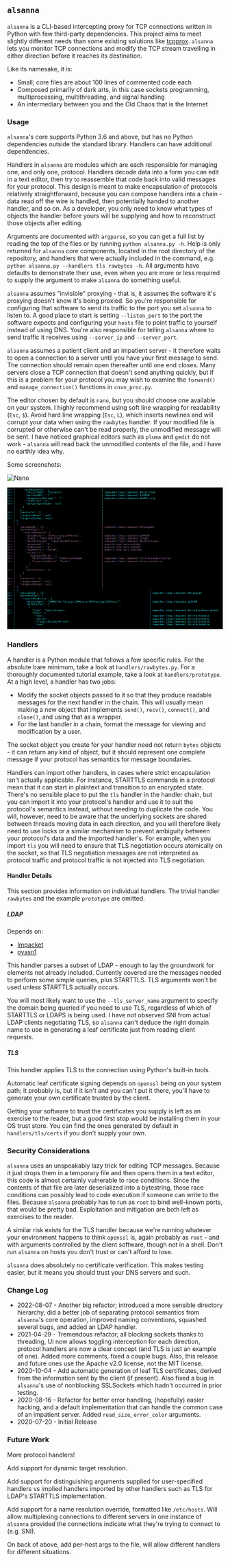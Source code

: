 ## ``alsanna``
``alsanna`` is a CLI-based intercepting proxy for TCP connections written in Python with few third-party dependencies. This project aims to meet slightly different needs than some existing solutions like [tcpprox](https://github.com/nccgroup/tcpprox). ``alsanna`` lets you monitor TCP connections and modify the TCP stream travelling in either direction before it reaches its destination.

Like its namesake, it is:
* Small; core files are about 100 lines of commented code each
* Composed primarily of dark arts, in this case sockets programming, multiprocessing, multithreading, and signal handling
* An intermediary between you and the Old Chaos that is the Internet

### Usage

``alsanna``'s core supports Python 3.6 and above, but has no Python dependencies outside the standard library. Handlers can have additional dependencies. 

Handlers in ``alsanna`` are modules which are each responsible for managing one, and only one, protocol. Handlers decode data into a form you can edit in a text editor, then try to reassemble that code back into valid messages for your protocol. This design is meant to make encapsulation of protocols relatively straightforward, because you can compose handlers into a chain - data read off the wire is handled, then potentially handed to another handler, and so on. As a developer, you only need to know what types of objects the handler before yours will be supplying and how to reconstruct those objects after editing.

Arguments are documented with ``argparse``, so you can get a full list by reading the top of the files or by running ``python alsanna.py -h``. Help is only returned for ``alsanna`` core components, located in the root directory of the repository, and handlers that were actually included in the command, e.g. ``python alsanna.py --handlers tls rawbytes -h``. All arguments have defaults to demonstrate their use, even when you are more or less required to supply the argument to make ``alsanna`` do something useful.

``alsanna`` assumes "invisible" proxying - that is, it assumes the software it's proxying doesn't know it's being proxied. So you're responsible for configuring that software to send its traffic to the port you set ``alsanna`` to listen to. A good place to start is setting ``--listen_port`` to the port the software expects and configuring your ``hosts`` file to point traffic to yourself instead of using DNS. You're also responsible for telling ``alsanna`` where to send traffic it receives using ``--server_ip`` and ``--server_port``.

``alsanna`` assumes a patient client and an impatient server - it therefore waits to open a connection to a server until you have your first message to send. The connection should remain open thereafter until one end closes. Many servers close a TCP connection that doesn't send anything quickly, but if this is a problem for your protocol you may wish to examine the ``forward()`` and ``manage_connection()`` functions in ``cnxn_proc.py``.

The editor chosen by default is ``nano``, but you should choose one available on your system. I highly recommend using soft line wrapping for readability (``Esc``, ``$``). Avoid hard line wrapping (``Esc``, ``L``), which inserts newlines and will corrupt your data when using the ``rawbytes`` handler. If your modified file is corrupted or otherwise can't be read properly, the unmodified message will be sent. I have noticed graphical editors such as ``pluma`` and ``gedit`` do not work - ``alsanna`` will read back the unmodified contents of the file, and I have no earthly idea why.


Some screenshots:

![Nano](images/Nano.png)

![PassiveListening](images/Passive.png)

### Handlers

A handler is a Python module that follows a few specific rules. For the absolute bare minimum, take a look at ``handlers/rawbytes.py``. For a thoroughly documented tutorial example, take a look at ``handlers/prototype``. At a high level, a handler has two jobs:

* Modify the socket objects passed to it so that they produce readable messages for the next handler in the chain. This will usually mean making a new object that implements ``send()``, ``recv()``, ``connect()``, and ``close()``, and using that as a wrapper.
* For the last handler in a chain, format the message for viewing and modification by a user.

The socket object you create for your handler need not return ``bytes`` objects - it can return any kind of object, but it should represent one complete message if your protocol has semantics for message boundaries.

Handlers can import other handlers, in cases where strict encapsulation isn't actually applicable. For instance, STARTTLS commands in a protocol mean that it can start in plaintext and transition to an encrypted state. There's no sensible place to put the ``tls`` handler in the handler chain, but you can import it into your protocol's handler and use it to suit the protocol's semantics instead, without needing to duplicate the code. You will, however, need to be aware that the underlying sockets are shared between threads moving data in each direction, and you will therefore likely need to use locks or a similar mechanism to prevent ambiguity between your protocol's data and the imported handler's. For example, when you import ``tls`` you will need to ensure that TLS negotiation occurs atomically on the socket, so that TLS negotiation messages are not interpreted as protocol traffic and protocol traffic is not injected into TLS negotiation.

#### Handler Details

This section provides information on individual handlers. The trivial handler ``rawbytes`` and the example ``prototype`` are omitted.

##### LDAP

Depends on:

* [Impacket](https://github.com/SecureAuthCorp/impacket)
* [pyasn1](https://github.com/etingof/pyasn1)

This handler parses a subset of LDAP - enough to lay the groundwork for elements not already included. Currently covered are the messages needed to perform some simple queries, plus STARTTLS. TLS arguments won't be used unless STARTTLS actually occurs.

You will most likely want to use the ``--tls_server_name`` argument to specify the domain being queried if you need to use TLS, regardless of which of STARTTLS or LDAPS is being used. I have not observed SNI from actual LDAP clients negotiating TLS, so ``alsanna`` can't deduce the right domain name to use in generating a leaf certificate just from reading client requests.

##### TLS

This handler applies TLS to the connection using Python's built-in tools.

Automatic leaf certificate signing depends on ``openssl`` being on your system path; it probably is, but if it isn't and you can't put it there, you'll have to generate your own certificate trusted by the client. 

Getting your software to trust the certificates you supply is left as an exercise to the reader, but a good first stop would be installing them in your OS trust store. You can find the ones generated by default in ``handlers/tls/certs`` if you don't supply your own.

### Security Considerations
``alsanna`` uses an unspeakably lazy trick for editing TCP messages. Because it just drops them in a temporary file and then opens them in a text editor, this code is almost certainly vulnerable to race conditions. Since the contents of that file are later deserialized into a bytestring, those race conditions can possibly lead to code execution if someone can write to the files. Because ``alsanna`` probably has to run as ``root`` to bind well-known ports, that would be pretty bad. Exploitation and mitigation are both left as exercises to the reader.

A similar risk exists for the TLS handler because we're running whatever your environment happens to think ``openssl`` is, again probably as ``root`` - and with arguments controlled by the client software, though not in a shell. Don't run ``alsanna`` on hosts you don't trust or can't afford to lose.

``alsanna`` does absolutely no certificate verification. This makes testing easier, but it means you should trust your DNS servers and such.

### Change Log
* 2022-08-07 - Another big refactor; introduced a more sensible directory hierarchy, did a better job of separating protocol semantics from ``alsanna``'s core operation, improved naming conventions, squashed several bugs, and added an LDAP handler.
* 2021-04-29 - Tremendous refactor; all blocking sockets thanks to threading, UI now allows toggling interception for each direction, protocol handlers are now a clear concept (and TLS is just an example of one). Added more comments, fixed a couple bugs. Also, this release and future ones use the Apache v2.0 license, not the MIT license.
* 2020-10-04 - Add automatic generation of leaf TLS certificates, derived from the information sent by the client (if present). Also fixed a bug in ``alsanna``'s use of nonblocking SSLSockets which hadn't occurred in prior testing.
* 2020-08-16 - Refactor for better error handling, (hopefully) easier hacking, and a default implementation that can handle the common case of an impatient server. Added ``read_size``, ``error_color`` arguments.
* 2020-07-20 - Initial Release

### Future Work
More protocol handlers!

Add support for dynamic target resolution.

Add support for distinguishing arguments supplied for user-specified handlers vs implied handlers imported by other handlers such as TLS for LDAP's STARTTLS implementation.

Add support for a name resolution override, formatted like ``/etc/hosts``. Will allow multiplexing connections to different servers in one instance of ``alsanna`` provided the connections indicate what they're trying to connect to (e.g. SNI).

On back of above, add per-host args to the file, will allow different handlers for different situations.
